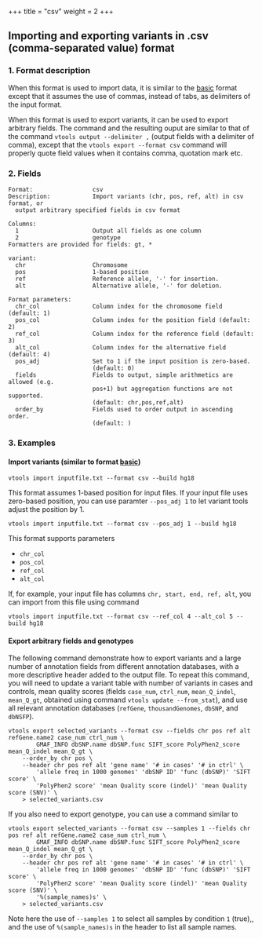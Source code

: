 +++
title = "csv"
weight = 2
+++

## Importing and exporting variants in .csv (comma-separated value) format

### 1. Format description

When this format is used to import data, it is similar to the [basic][1] format except that it assumes the use of commas, instead of tabs, as delimiters of the input format. 

When this format is used to export variants, it can be used to export arbitrary fields. The command and the resulting ouput are similar to that of the command `vtools output --delimiter ,` (output fields with a delimiter of comma), except that the `vtools export --format csv` command will properly quote field values when it contains comma, quotation mark etc. 



### 2. Fields

    Format:                 csv
    Description:            Import variants (chr, pos, ref, alt) in csv format, or
      output arbitrary specified fields in csv format
    
    Columns:
      1                     Output all fields as one column
      2                     genotype
    Formatters are provided for fields: gt, *
    
    variant:
      chr                   Chromosome
      pos                   1-based position
      ref                   Reference allele, '-' for insertion.
      alt                   Alternative allele, '-' for deletion.
    
    Format parameters:
      chr_col               Column index for the chromosome field (default: 1)
      pos_col               Column index for the position field (default: 2)
      ref_col               Column index for the reference field (default: 3)
      alt_col               Column index for the alternative field (default: 4)
      pos_adj               Set to 1 if the input position is zero-based.
                            (default: 0)
      fields                Fields to output, simple arithmetics are allowed (e.g.
                            pos+1) but aggregation functions are not supported.
                            (default: chr,pos,ref,alt)
      order_by              Fields used to order output in ascending order.
                            (default: )
    



### 3. Examples

#### Import variants (similar to format [basic][1])

    vtools import inputfile.txt --format csv --build hg18
    

This format assumes 1-based position for input files. If your input file uses zero-based position, you can use paramter `--pos_adj 1` to let variant tools adjust the position by 1. 



    vtools import inputfile.txt --format csv --pos_adj 1 --build hg18
    

This format supports parameters 

*   `chr_col` 
*   `pos_col` 
*   `ref_col` 
*   `alt_col` 

If, for example, your input file has columns `chr, start, end, ref, alt`, you can import from this file using command 



    vtools import inputfile.txt --format csv --ref_col 4 --alt_col 5 --build hg18
    



#### Export arbitrary fields and genotypes

The following command demonstrate how to export variants and a large number of annotation fields from different annotation databases, with a more descriptive header added to the output file. To repeat this command, you will need to update a variant table with number of variants in cases and controls, mean quality scores (fields `case_num`, `ctrl_num`, `mean_Q_indel`, `mean_Q_gt`, obtained using command `vtools update --from_stat`), and use all relevant annotation databases (`refGene`, `thousandGenomes`, `dbSNP`, and `dbNSFP`). 



    vtools export selected_variants --format csv --fields chr pos ref alt refGene.name2 case_num ctrl_num \
            GMAF_INFO dbSNP.name dbSNP.func SIFT_score PolyPhen2_score mean_Q_indel mean_Q_gt \
        --order_by chr pos \
        --header chr pos ref alt 'gene name' '# in cases' '# in ctrl' \
            'allele freq in 1000 genomes' 'dbSNP ID' 'func (dbSNP)' 'SIFT score' \
            'PolyPhen2 score' 'mean Quality score (indel)' 'mean Quality score (SNV)' \
        > selected_variants.csv
    

If you also need to export genotype, you can use a command similar to 



    vtools export selected_variants --format csv --samples 1 --fields chr pos ref alt refGene.name2 case_num ctrl_num \
            GMAF_INFO dbSNP.name dbSNP.func SIFT_score PolyPhen2_score mean_Q_indel mean_Q_gt \
        --order_by chr pos \
        --header chr pos ref alt 'gene name' '# in cases' '# in ctrl' \
            'allele freq in 1000 genomes' 'dbSNP ID' 'func (dbSNP)' 'SIFT score' \
            'PolyPhen2 score' 'mean Quality score (indel)' 'mean Quality score (SNV)' \
            '%(sample_names)s' \
        > selected_variants.csv
    

Note here the use of `--samples 1` to select all samples by condition `1` (true),, and the use of `%(sample_names)s` in the header to list all sample names.

 [1]: /documentation/customization/format/supportedformats/txt/
